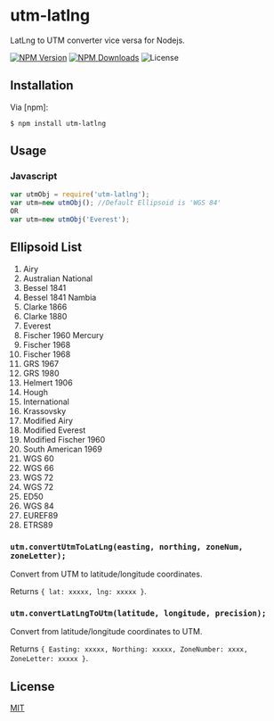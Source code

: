 # utm-latlng

LatLng to UTM converter vice versa for Nodejs.

[![NPM Version][npm-version-image]][npm-url]
[![NPM Downloads][npm-downloads-image]][npm-downloads-url]
![License](https://img.shields.io/github/license/shahid28/utm-latlng)

## Installation

Via [npm]:

	$ npm install utm-latlng

## Usage
### Javascript
```js
var utmObj = require('utm-latlng');
var utm=new utmObj(); //Default Ellipsoid is 'WGS 84'
OR
var utm=new utmObj('Everest');
```

## Ellipsoid List
1.  Airy
2.  Australian National
3.  Bessel 1841
4.  Bessel 1841 Nambia
5.  Clarke 1866
6.  Clarke 1880
7.  Everest
8.  Fischer 1960 Mercury
9.  Fischer 1968
10. Fischer 1968
11. GRS 1967
12. GRS 1980
13. Helmert 1906
14. Hough
15. International
16. Krassovsky
17. Modified Airy
18. Modified Everest
19. Modified Fischer 1960
20. South American 1969
21. WGS 60
22. WGS 66
23. WGS 72
24. WGS 72
25. ED50
26. WGS 84
27. EUREF89
28. ETRS89

### `utm.convertUtmToLatLng(easting, northing, zoneNum, zoneLetter);`

Convert from UTM to latitude/longitude coordinates.



Returns `{ lat: xxxxx, lng: xxxxx }`.


### `utm.convertLatLngToUtm(latitude, longitude, precision);`

Convert from latitude/longitude coordinates to UTM.

Returns `{ Easting: xxxxx, Northing: xxxxx, ZoneNumber: xxxx, ZoneLetter: xxxxx }`.

## License

  [MIT](LICENSE)

[npm-downloads-image]: https://badgen.net/npm/dm/utm-latlng
[npm-downloads-url]: https://npmcharts.com/compare/utm-latlng?minimal=true
[npm-url]: https://npmjs.org/package/utm-latlng
[npm-version-image]: https://badgen.net/npm/v/utm-latlng